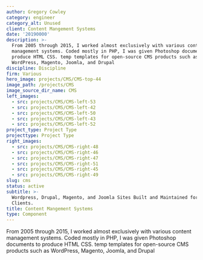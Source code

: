 ```yaml
---
author: Gregory Cowley
category: engineer
category_alt: Unused
client: Content Mangement Systems
date: '20190000'
description: >-
  From 2005 through 2015, I worked almost exclusively with various content
  management systems. Coded mostly in PHP, I was given Photoshop documents to
  produce HTML CSS. temp templates for open-source CMS products such as
  WordPress, Magento, Joomla, and Drupal
discipline: Discipline
firm: Various
hero_image: projects/CMS/CMS-top-44
image_path: /projects/CMS
image_source_dir_name: CMS
left_images:
  - src: projects/CMS/CMS-left-53
  - src: projects/CMS/CMS-left-42
  - src: projects/CMS/CMS-left-50
  - src: projects/CMS/CMS-left-43
  - src: projects/CMS/CMS-left-52
project_type: Project Type
projecttype: Project Type
right_images:
  - src: projects/CMS/CMS-right-48
  - src: projects/CMS/CMS-right-46
  - src: projects/CMS/CMS-right-47
  - src: projects/CMS/CMS-right-51
  - src: projects/CMS/CMS-right-45
  - src: projects/CMS/CMS-right-49
slug: cms
status: active
subtitle: >-
  Wordpress, Drupal, Magento, and Joomla Sites Built and Maintained for Various
  Clients.
title: Content Mangement Systems
type: Component
---
```

From 2005 through 2015, I worked almost exclusively with various content management systems. Coded mostly in PHP, I was given Photoshop documents to produce HTML CSS. temp templates for open-source CMS products such as WordPress, Magento, Joomla, and Drupal
